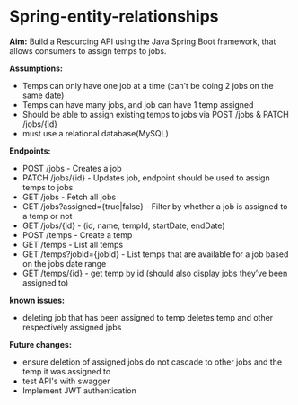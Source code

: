 # Spring-entity-relationships

**Aim:**
Build a Resourcing API using the Java Spring Boot framework, that allows consumers to assign temps to jobs.

**Assumptions:**
- Temps can only have one job at a time (can’t be doing 2 jobs on the same date)
- Temps can have many jobs, and job can have 1 temp assigned
- Should be able to assign existing temps to jobs via POST /jobs & PATCH /jobs/{id}
- must use a relational database(MySQL)

**Endpoints:**
- POST /jobs - Creates a job
- PATCH /jobs/{id} - Updates job, endpoint should be used to assign temps to jobs
- GET /jobs - Fetch all jobs
- GET /jobs?assigned={true|false} - Filter by whether a job is assigned to a temp or not
- GET /jobs/{id} - (id, name, tempId, startDate, endDate)
- POST /temps - Create a temp
- GET /temps - List all temps
- GET /temps?jobId={jobId} - List temps that are available for a job based on the jobs date range
- GET /temps/{id} - get temp by id (should also display jobs they’ve been assigned to)

**known issues:**
- deleting job that has been assigned to temp deletes temp and other respectively assigned jpbs

**Future changes:**
- ensure deletion of assigned jobs do not cascade to other jobs and the temp it was assigned to
- test API's with swagger
- Implement JWT authentication

